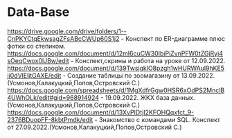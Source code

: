 # Data-Base
https://drive.google.com/drive/folders/1--CnPKYCtqEkwsagZFsABcCWUp60S1j2 - Конспект по ER-диаграмме плюс фотки со степиком.
https://docs.google.com/document/d/12mI6cuCW30IbiPiZvnPFW0tZGjRyj4sOeqCwox0lJBw/edit - Конспект,скрины и работа на уроке от 12.09.2022.
https://docs.google.com/document/d/139TwsjqklO8pzgh1wHURWAul9hKE5jj0dVlEljtGAXE/edit - Создание таблицы по зоомагазину от 13.09.2022.(Усмонов,Калакуцкий,Попов,Островский С.)
https://docs.google.com/spreadsheets/d/1MgXdfrGgw0HSR6xOdPS2MnclB4UWhOLk/edit#gid=968914924 - 19.09.2022. ЖКХ база данных.(Усмонов,Калакуцкий,Попов,Островский С.)
https://docs.google.com/document/d/13XvPIDtjI2KFOHQqxfct_9-2376BDuopFF-8kbtPmdk/edit - Знакомство с командами SQL. Конспект от 27.09.2022.(Усмонов,Калакуцкий,Попов,Островский С.)
